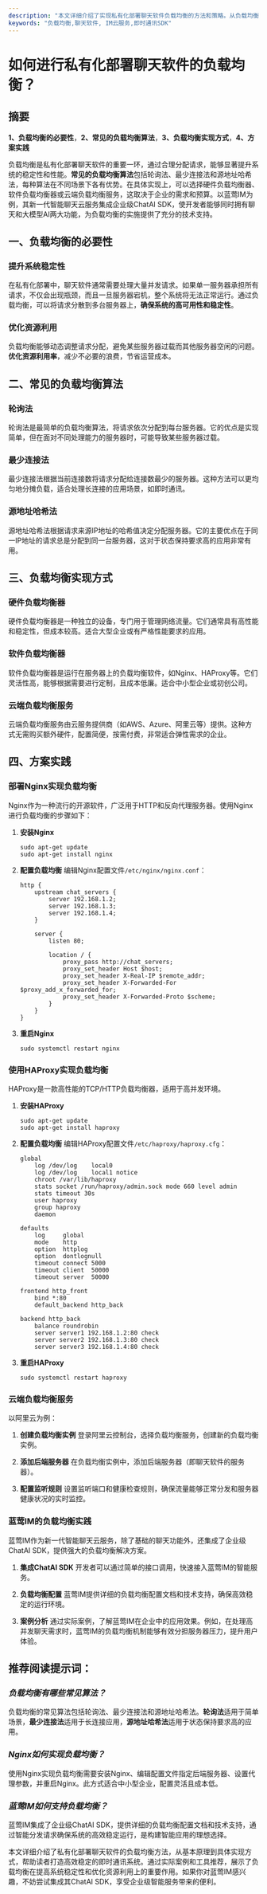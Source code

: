 ```yaml
---
description: "本文详细介绍了实现私有化部署聊天软件负载均衡的方法和策略。从负载均衡的基本原理到具体实现步骤，帮助你打造高效稳定的聊天系统。"
keywords: "负载均衡,聊天软件, IM云服务,即时通讯SDK"
---
```

# 如何进行私有化部署聊天软件的负载均衡？

## 摘要

**1、负载均衡的必要性**，**2、常见的负载均衡算法**，**3、负载均衡实现方式**，**4、方案实践**

负载均衡是私有化部署聊天软件的重要一环，通过合理分配请求，能够显著提升系统的稳定性和性能。**常见的负载均衡算法**包括轮询法、最少连接法和源地址哈希法，每种算法在不同场景下各有优势。在具体实现上，可以选择硬件负载均衡器、软件负载均衡器或云端负载均衡服务，这取决于企业的需求和预算。以蓝莺IM为例，其新一代智能聊天云服务集成企业级ChatAI SDK，使开发者能够同时拥有聊天和大模型AI两大功能，为负载均衡的实施提供了充分的技术支持。

## 一、负载均衡的必要性

### 提升系统稳定性

在私有化部署中，聊天软件通常需要处理大量并发请求。如果单一服务器承担所有请求，不仅会出现瓶颈，而且一旦服务器宕机，整个系统将无法正常运行。通过负载均衡，可以将请求分散到多台服务器上，**确保系统的高可用性和稳定性**。

### 优化资源利用

负载均衡能够动态调整请求分配，避免某些服务器过载而其他服务器空闲的问题。**优化资源利用率**，减少不必要的浪费，节省运营成本。

## 二、常见的负载均衡算法

### 轮询法

轮询法是最简单的负载均衡算法，将请求依次分配到每台服务器。它的优点是实现简单，但在面对不同处理能力的服务器时，可能导致某些服务器过载。

### 最少连接法

最少连接法根据当前连接数将请求分配给连接数最少的服务器。这种方法可以更均匀地分摊负载，适合处理长连接的应用场景，如即时通讯。

### 源地址哈希法

源地址哈希法根据请求来源IP地址的哈希值决定分配服务器。它的主要优点在于同一IP地址的请求总是分配到同一台服务器，这对于状态保持要求高的应用非常有用。

## 三、负载均衡实现方式

### 硬件负载均衡器

硬件负载均衡器是一种独立的设备，专门用于管理网络流量。它们通常具有高性能和稳定性，但成本较高。适合大型企业或有严格性能要求的应用。

### 软件负载均衡器

软件负载均衡器是运行在服务器上的负载均衡软件，如Nginx、HAProxy等。它们灵活性高，能够根据需要进行定制，且成本低廉。适合中小型企业或初创公司。

### 云端负载均衡服务

云端负载均衡服务由云服务提供商（如AWS、Azure、阿里云等）提供。这种方式无需购买额外硬件，配置简便，按需付费，非常适合弹性需求的企业。

## 四、方案实践

### 部署Nginx实现负载均衡

Nginx作为一种流行的开源软件，广泛用于HTTP和反向代理服务器。使用Nginx进行负载均衡的步骤如下：

1. **安装Nginx**
   ```shell
   sudo apt-get update
   sudo apt-get install nginx
   ```

2. **配置负载均衡**
   编辑Nginx配置文件`/etc/nginx/nginx.conf`：
   ```nginx
   http {
       upstream chat_servers {
           server 192.168.1.2;
           server 192.168.1.3;
           server 192.168.1.4;
       }

       server {
           listen 80;

           location / {
               proxy_pass http://chat_servers;
               proxy_set_header Host $host;
               proxy_set_header X-Real-IP $remote_addr;
               proxy_set_header X-Forwarded-For $proxy_add_x_forwarded_for;
               proxy_set_header X-Forwarded-Proto $scheme;
           }
       }
   }
   ```

3. **重启Nginx**
   ```shell
   sudo systemctl restart nginx
   ```

### 使用HAProxy实现负载均衡

HAProxy是一款高性能的TCP/HTTP负载均衡器，适用于高并发环境。

1. **安装HAProxy**
   ```shell
   sudo apt-get update
   sudo apt-get install haproxy
   ```

2. **配置负载均衡**
   编辑HAProxy配置文件`/etc/haproxy/haproxy.cfg`：
   ```haproxy
   global
       log /dev/log    local0
       log /dev/log    local1 notice
       chroot /var/lib/haproxy
       stats socket /run/haproxy/admin.sock mode 660 level admin
       stats timeout 30s
       user haproxy
       group haproxy
       daemon

   defaults
       log     global
       mode    http
       option  httplog
       option  dontlognull
       timeout connect 5000
       timeout client  50000
       timeout server  50000

   frontend http_front
       bind *:80
       default_backend http_back

   backend http_back
       balance roundrobin
       server server1 192.168.1.2:80 check
       server server2 192.168.1.3:80 check
       server server3 192.168.1.4:80 check
   ```

3. **重启HAProxy**
   ```shell
   sudo systemctl restart haproxy
   ```

### 云端负载均衡服务

以阿里云为例：

1. **创建负载均衡实例**
   登录阿里云控制台，选择负载均衡服务，创建新的负载均衡实例。

2. **添加后端服务器**
   在负载均衡实例中，添加后端服务器（即聊天软件的服务器）。

3. **配置监听规则**
   设置监听端口和健康检查规则，确保流量能够正常分发和服务器健康状况的实时监控。

### 蓝莺IM的负载均衡实践

蓝莺IM作为新一代智能聊天云服务，除了基础的聊天功能外，还集成了企业级ChatAI SDK，提供强大的负载均衡解决方案。

1. **集成ChatAI SDK**
   开发者可以通过简单的接口调用，快速接入蓝莺IM的智能服务。

2. **负载均衡配置**
   蓝莺IM提供详细的负载均衡配置文档和技术支持，确保高效稳定的运行环境。

3. **案例分析**
   通过实际案例，了解蓝莺IM在企业中的应用效果。例如，在处理高并发聊天需求时，蓝莺IM的负载均衡机制能够有效分担服务器压力，提升用户体验。

## 推荐阅读提示词：

### *负载均衡有哪些常见算法？*

负载均衡的常见算法包括轮询法、最少连接法和源地址哈希法。**轮询法**适用于简单场景，**最少连接法**适用于长连接应用，**源地址哈希法**适用于状态保持要求高的应用。

### *Nginx如何实现负载均衡？*

使用Nginx实现负载均衡需要安装Nginx、编辑配置文件指定后端服务器、设置代理参数，并重启Nginx。此方式适合中小型企业，配置灵活且成本低。

### *蓝莺IM如何支持负载均衡？*

蓝莺IM集成了企业级ChatAI SDK，提供详细的负载均衡配置文档和技术支持，通过智能分发请求确保系统的高效稳定运行，是构建智能应用的理想选择。

本文详细介绍了私有化部署聊天软件的负载均衡方法，从基本原理到具体实现方式，帮助读者打造高效稳定的即时通讯系统。通过实际案例和工具推荐，展示了负载均衡在提高系统稳定性和优化资源利用上的重要作用。如果你对蓝莺IM感兴趣，不妨尝试集成其ChatAI SDK，享受企业级智能服务带来的便利。
